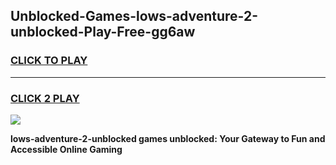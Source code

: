 
## Unblocked-Games-lows-adventure-2-unblocked-Play-Free-gg6aw
<h3>
<a href="https://premium76.site?title=lows-adventure-2-unblocked&ref=23A">CLICK TO PLAY</a></h3>
<hr>

<h3>
<a href="https://premium76.site?title=lows-adventure-2-unblocked&ref=23A">CLICK 2 PLAY</a>
  
</h3>

<a href="https://premium76.site?title=lows-adventure-2-unblocked&ref=23A"><img src="https://clearcache.store/games.png"></a>


**lows-adventure-2-unblocked games unblocked: Your Gateway to Fun and Accessible Online Gaming**
